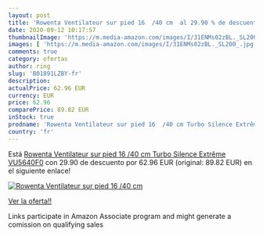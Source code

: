 ```yaml
---
layout: post
title: 'Rowenta Ventilateur sur pied 16  /40 cm  al 29.90 % de descuento'
date: 2020-09-12 10:17:57
thumbnailImage: 'https://m.media-amazon.com/images/I/31ENMs02zBL._SL200_.jpg'
images: [ 'https://m.media-amazon.com/images/I/31ENMs02zBL._SL200_.jpg' ]
comments: true
category: ofertas
author: ring
slug: 'B01891LZBY-fr'
description:
actualPrice: 62.96 EUR
currency: EUR
price: 62.96
comparePrice: 89.82 EUR
inStock: true
prodname: 'Rowenta Ventilateur sur pied 16  /40 cm Turbo Silence Extrême VU5640F0'
country: 'fr'
---
```


Está [Rowenta Ventilateur sur pied 16  /40 cm Turbo Silence Extrême VU5640F0](https://www.amazon.fr/dp/B01891LZBY/?tag=tolees0d-21) con 29.90 de descuento por 62.96 EUR (original: 89.82 EUR) en el siguiente enlace!

[![Rowenta Ventilateur sur pied 16  /40 cm ](https://m.media-amazon.com/images/I/31ENMs02zBL._SL200_.jpg)](https://www.amazon.fr/dp/B01891LZBY/?tag=tolees0d-21)

[Ver la oferta!!](https://www.amazon.fr/dp/B01891LZBY/?tag=tolees0d-21)

Links participate in Amazon Associate program and might generate a comission on qualifying sales


